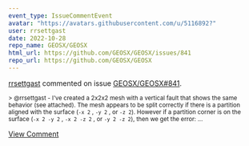 ```yaml
---
event_type: IssueCommentEvent
avatar: "https://avatars.githubusercontent.com/u/5116892?"
user: rrsettgast
date: 2022-10-28
repo_name: GEOSX/GEOSX
html_url: https://github.com/GEOSX/GEOSX/issues/841
repo_url: https://github.com/GEOSX/GEOSX
---
```


<a href='https://github.com/rrsettgast' target='_blank'>rrsettgast</a> commented on issue <a href='https://github.com/GEOSX/GEOSX/issues/841' target='_blank'>GEOSX/GEOSX#841</a>.

<small>> @rrsettgast - I've created a 2x2x2 mesh with a vertical fault that shows the same behavior (see attached). The mesh appears to be split correctly if there is a partition aligned with the surface (`-x 2` , `-y 2` , or `-z 2`). However if a partition corner is on the surface (`-x 2 -y 2` , `-x 2 -z 2` , or `-y 2 -z 2`), then we get the error:...</small>

<a href='https://github.com/GEOSX/GEOSX/issues/841' target='_blank'>View Comment</a>